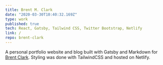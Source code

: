 ```yaml
---
title: Brent M. Clark
date: "2020-03-30T10:40:32.169Z"
type: work
published: true
tech: React, Gatsby, Tailwind CSS, Twitter Bootstrap, Netlify
link: /
repo: brent-clark
---
```


A personal portfolio website and blog built with Gatsby and Markdown for [Brent Clark](https://twitter.com/brent_m_clark).
Styling was done with TailwindCSS and hosted on Netlify.